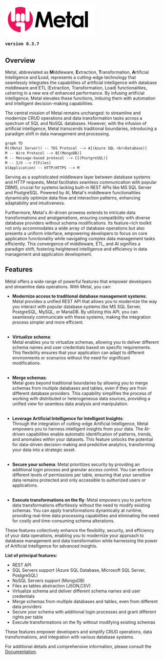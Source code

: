 
# <img src="metal-logo.png" style="height: 100px;"/><br><span style="font-size: 0.6em"> `version 0.3.7`</span>

## Overview

Metal, abbreviated as **M**iddleware, **E**xtraction, **T**ransformation, **A**rtificial Intelligence and **L**oad, represents a cutting-edge technology that seamlessly integrates the capabilities of artificial intelligence with database middleware and ETL (Extraction, Transformation, Load) functionalities, ushering in a new era of enhanced performance. By infusing artificial intelligence, Metal elevates these functions, imbuing them with automation and intelligent decision-making capabilities.

The central mission of Metal remains unchanged: to streamline and modernize CRUD operations and data transformation tasks across a spectrum of SQL and NoSQL databases. However, with the infusion of artificial intelligence, Metal transcends traditional boundaries, introducing a paradigm shift in data management and processing.

```mermaid
graph TD
M((Metal Server)) -- TDS Protocol --> A[(Azure SQL <br>Database)]
M -- Wire Protocol --> B[(MongoDB)]
M -- Message-based protocol --> C[(PostgreSQL)]
M -- I/O --> F[Files]
U(Application) -- HTTP/HTTPS --> M
```

Serving as a sophisticated middleware layer between database systems and HTTP requests, Metal facilitates seamless communication with popular DBMS, crucial for systems lacking built-in REST APIs like MS SQL Server and PostgreSQL. Powered by AI, Metal's middleware functionalities dynamically optimize data flow and interaction patterns, enhancing adaptability and intuitiveness.

Furthermore, Metal's AI-driven prowess extends to intricate data transformations and amalgamations, ensuring compatibility with diverse database providers without schema modifications. Its feature-rich toolkit not only accommodates a wide array of database operations but also presents a uniform interface, empowering developers to focus on core application functionality while navigating complex data management tasks efficiently. This convergence of middleware, ETL, and AI signifies a paradigm shift, fostering heightened intelligence and efficiency in data management and application development.


## Features

Metal offers a wide range of powerful features that empower developers and streamline data operations. With Metal, you can:

- **Modernize access to traditional database management systems**: <br/>Metal provides a unified REST API that allows you to modernize the way you interact with popular database systems like MS SQL Server, PostgreSQL, MySQL, or MariaDB. By utilizing this API, you can seamlessly communicate with these systems, making the integration process simpler and more efficient.<br/><br/>

- **Virtualize schema**: <br/>Metal enables you to virtualize schemas, allowing you to deliver different schema names and user credentials based on specific requirements. This flexibility ensures that your application can adapt to different environments or scenarios without the need for significant modifications.<br/><br/>

- **Merge schemas**: <br/>Metal goes beyond traditional boundaries by allowing you to merge schemas from multiple databases and tables, even if they are from different database providers. This capability simplifies the process of working with distributed or heterogeneous data sources, providing a unified view for seamless data analysis and manipulation.<br/><br/>

- **Leverage Artificial Intelligence for Intelligent Insights**: <br/>Through the integration of cutting-edge Artificial Intelligence, Metal empowers you to harness intelligent insights from your data. The AI-driven capabilities enable automatic identification of patterns, trends, and anomalies within your datasets. This feature unlocks the potential for data-driven decision-making and predictive analytics, transforming your data into a strategic asset.<br/><br/>

- **Secure your schema**: Metal prioritizes security by providing an additional login process and granular access control. You can enforce different levels of permissions per table, ensuring that your sensitive data remains protected and only accessible to authorized users or applications.<br/><br/>

- **Execute transformations on the fly**: Metal empowers you to perform data transformations effortlessly without the need to modify existing schemas. You can apply transformations dynamically at runtime, providing real-time data processing capabilities and eliminating the need for costly and time-consuming schema alterations.

These features collectively enhance the flexibility, security, and efficiency of your data operations, enabling you to modernize your approach to database management and data transformation while harnessing the power of Artificial Intelligence for advanced insights.

**List of principal features:**

 * REST API
 * SQL Servers support (Azure SQL Database, Microsoft SQL Server, PostgreSQL)
 * NoSQL Servers support (MongoDB)
 * Files as tables abstraction (JSON,CSV)
 * Virtualize schema and deliver different schema names and user credentials
 * Merge schemas from multiple databases and tables, even from different data providers
 * Secure your schema with additional login processes and grant different rights per table
 * Execute transformations on the fly without modifying existing schemas

These features empower developers and simplify CRUD operations, data transformations, and integration with various database systems.

For additional details and comprehensive information, please consult the [Documentation](https://metal-docs-sh3b0.kinsta.page/).
